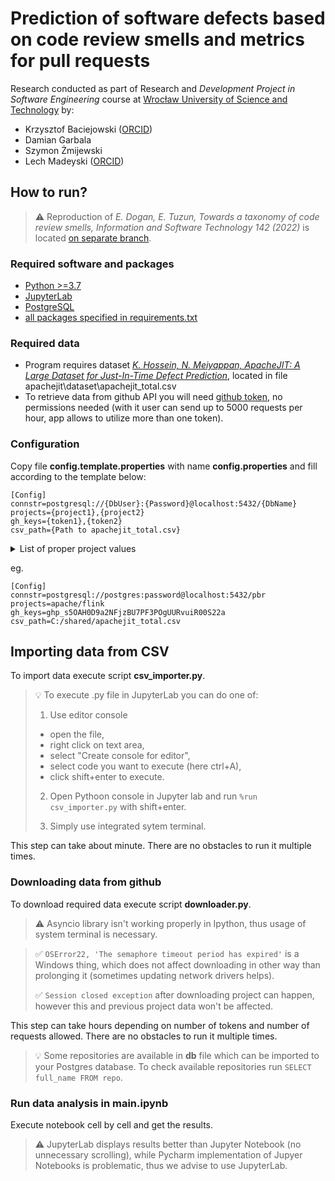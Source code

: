 # Prediction of software defects based on code review smells and metrics for pull requests
Research conducted as part of Research and _Development Project in Software Engineering_ course at [Wrocław University of Science and Technology](https://pwr.edu.pl/en/) by:
- Krzysztof Baciejowski ([ORCID](https://orcid.org/0000-0001-9572-1625?lang=en))
- Damian Garbala
- Szymon Żmijewski
- Lech Madeyski ([ORCID](https://orcid.org/0000-0003-3907-3357?lang=en))

## How to run?
> ⚠️ Reproduction of _E. Dogan, E. Tuzun, Towards a taxonomy of code review smells, Information and Software Technology 142 (2022)_ is located [on separate branch](https://github.com/pwr-pbr22/M7/tree/reproduction).

### Required software and packages
- [Python >=3.7](https://www.python.org/downloads/)
- [JupyterLab](https://jupyter.org/install)
- [PostgreSQL](https://www.postgresql.org/download/)
- [all packages specified in requirements.txt](https://pip.pypa.io/en/stable/user_guide/#requirements-files)

### Required data
- Program requires dataset [_K. Hossein, N. Meiyappan, ApacheJIT: A Large Dataset for Just-In-Time Defect Prediction_](https://zenodo.org/record/5907847), located in file apachejit\dataset\apachejit_total.csv
- To retrieve data from github API you will need [github token](https://github.com/settings/tokens/new), no permissions needed (with it user can send up to 5000 requests per hour, app allows to utilize more than one token).

### Configuration
Copy file **config.template.properties** with name **config.properties** and fill according to the template below:
```
[Config]
connstr=postgresql://{DbUser}:{Password}@localhost:5432/{DbName}
projects={project1},{project2}
gh_keys={token1},{token2}
csv_path={Path to apachejit_total.csv}
```
<details>
  <summary>List of proper project values</summary>
    Analysis can be performed for:
    - apache/ignite
    - apache/hadoop-mapreduce
    - apache/groovy
    - apache/zookeeper
    - apache/hbase
    - apache/kafka
    - apache/activemq
    - apache/zeppelin
    - apache/camel
    - apache/spark
    - apache/flink
    - apache/cassandra
    - apache/hadoop-hdfs
    - apache/hadoop
    - apache/hive
</details>

eg.
```
[Config]
connstr=postgresql://postgres:password@localhost:5432/pbr
projects=apache/flink
gh_keys=ghp_s5OAH0D9a2NFjzBU7PF3POgUURvuiR00S22a
csv_path=C:/shared/apachejit_total.csv
```

## Importing data from CSV
To import data execute script **csv_importer.py**.
> 💡 To execute .py file in JupyterLab you can do one of:
> 1. Use editor console
> - open the file, 
> - right click on text area,
> - select "Create console for editor",
> - select code you want to execute (here ctrl+A),
> - click shift+enter to execute.
>
> 2. Open Pythoon console in Jupyter lab and run ```%run csv_importer.py``` with shift+enter.
>
> 3. Simply use integrated sytem terminal.

This step can take about minute. There are no obstacles to run it multiple times.

### Downloading data from github
To download required data execute script **downloader.py**.

> ⚠️ Asyncio library isn't working properly in Ipython, thus usage of system terminal is necessary.

> ✅ ```OSError22, 'The semaphore timeout period has expired'``` is a Windows thing, which does not affect downloading in other way than prolonging it (sometimes updating network drivers helps).
>
> ✅ ```Session closed exception``` after downloading project can happen, however this and previous project data won't be affected.

This step can take hours depending on number of tokens and number of requests allowed. There are no obstacles to run it multiple times.

> 💡 Some repositories are available in **db** file which can be imported to your Postgres database. To check available repositories run ```SELECT full_name FROM repo```.

### Run data analysis in main.ipynb
Execute notebook cell by cell and get the results.

> ⚠️ JupyterLab displays results better than Jupyter Notebook (no unnecessary scrolling), while Pycharm implementation of Jupyer Notebooks is problematic, thus we advise to use JupyterLab.
